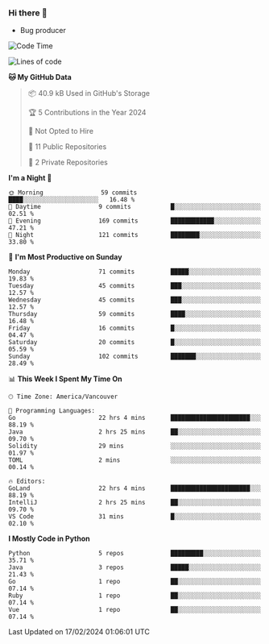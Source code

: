 ### Hi there 👋
* Bug producer


<!--START_SECTION:waka-->
![Code Time](http://img.shields.io/badge/Code%20Time-1%2C092%20hrs%2011%20mins-blue)

![Lines of code](https://img.shields.io/badge/From%20Hello%20World%20I%27ve%20Written-83.5%20thousand%20lines%20of%20code-blue)

**🐱 My GitHub Data** 

> 📦 40.9 kB Used in GitHub's Storage 
 > 
> 🏆 5 Contributions in the Year 2024
 > 
> 🚫 Not Opted to Hire
 > 
> 📜 11 Public Repositories 
 > 
> 🔑 2 Private Repositories 
 > 
**I'm a Night 🦉** 

```text
🌞 Morning                59 commits          ████░░░░░░░░░░░░░░░░░░░░░   16.48 % 
🌆 Daytime                9 commits           █░░░░░░░░░░░░░░░░░░░░░░░░   02.51 % 
🌃 Evening                169 commits         ████████████░░░░░░░░░░░░░   47.21 % 
🌙 Night                  121 commits         ████████░░░░░░░░░░░░░░░░░   33.80 % 
```
📅 **I'm Most Productive on Sunday** 

```text
Monday                   71 commits          █████░░░░░░░░░░░░░░░░░░░░   19.83 % 
Tuesday                  45 commits          ███░░░░░░░░░░░░░░░░░░░░░░   12.57 % 
Wednesday                45 commits          ███░░░░░░░░░░░░░░░░░░░░░░   12.57 % 
Thursday                 59 commits          ████░░░░░░░░░░░░░░░░░░░░░   16.48 % 
Friday                   16 commits          █░░░░░░░░░░░░░░░░░░░░░░░░   04.47 % 
Saturday                 20 commits          █░░░░░░░░░░░░░░░░░░░░░░░░   05.59 % 
Sunday                   102 commits         ███████░░░░░░░░░░░░░░░░░░   28.49 % 
```


📊 **This Week I Spent My Time On** 

```text
🕑︎ Time Zone: America/Vancouver

💬 Programming Languages: 
Go                       22 hrs 4 mins       ██████████████████████░░░   88.19 % 
Java                     2 hrs 25 mins       ██░░░░░░░░░░░░░░░░░░░░░░░   09.70 % 
Solidity                 29 mins             ░░░░░░░░░░░░░░░░░░░░░░░░░   01.97 % 
TOML                     2 mins              ░░░░░░░░░░░░░░░░░░░░░░░░░   00.14 % 

🔥 Editors: 
GoLand                   22 hrs 4 mins       ██████████████████████░░░   88.19 % 
IntelliJ                 2 hrs 25 mins       ██░░░░░░░░░░░░░░░░░░░░░░░   09.70 % 
VS Code                  31 mins             █░░░░░░░░░░░░░░░░░░░░░░░░   02.10 % 
```

**I Mostly Code in Python** 

```text
Python                   5 repos             █████████░░░░░░░░░░░░░░░░   35.71 % 
Java                     3 repos             █████░░░░░░░░░░░░░░░░░░░░   21.43 % 
Go                       1 repo              ██░░░░░░░░░░░░░░░░░░░░░░░   07.14 % 
Ruby                     1 repo              ██░░░░░░░░░░░░░░░░░░░░░░░   07.14 % 
Vue                      1 repo              ██░░░░░░░░░░░░░░░░░░░░░░░   07.14 % 
```




 Last Updated on 17/02/2024 01:06:01 UTC
<!--END_SECTION:waka-->
